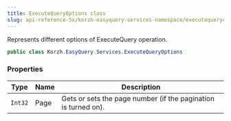 ```yaml
---
title: ExecuteQueryOptions class
slug: api-reference-5x/korzh-easyquery-services-namespace/executequeryoptions-class
---
```



Represents different options of ExecuteQuery operation.
```csharp
public class Korzh.EasyQuery.Services.ExecuteQueryOptions

```

### Properties

| Type | Name | Description | 
| --- | --- | --- | 
| `Int32` | Page | Gets or sets the page number (if the pagination is turned on). |